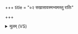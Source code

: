 +++
title = "०२ सखासावस्मभ्यमस्तु रातिः"

+++
<details><summary>मूलम् (VS)</summary>

सखा॒साव॒स्मभ्य॑मस्तु रा॒तिः सखेन्द्रो॒ भगः॑। स॑वि॒ता चि॒त्ररा॑धाः ॥
</details>